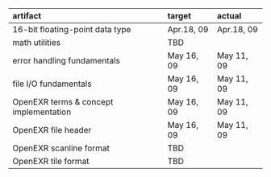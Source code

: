 | **artifact** | **target** | **actual** |
|:-------------|:-----------|:-----------|
|16-bit floating-point data type|Apr.18, 09  |Apr.18, 09  |
|math utilities|TBD         |            |
|error handling fundamentals|May 16, 09  |May 11, 09  |
|file I/O fundamentals|May 16, 09  |May 11, 09  |
|OpenEXR terms & concept implementation|May 16, 09  |May 11, 09  |
|OpenEXR file header|May 16, 09  |May 11, 09  |
|OpenEXR scanline format|TBD         |            |
|OpenEXR tile format|TBD         |            |
